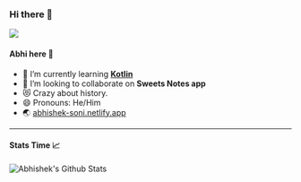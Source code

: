 ### Hi there 👋

![](https://komarev.com/ghpvc/?username=AbhiSoni786&color=green)

#### Abhi here 👦

- 🌱 I’m currently learning [**Kotlin**](https://kotlinlang.org/)
- 👯 I’m looking to collaborate on **Sweets Notes app**
- 😻 Crazy about history.
- 😄 Pronouns: He/Him
- 🌏 [abhishek-soni.netlify.app](abhishek-soni.netlify.app)

---
#### Stats Time 📈
![Abhishek's Github Stats](https://github-readme-stats.vercel.app/api?username=AbhiSoni786&hide=issue,contribs,prs&show_icons=true&theme=material-palenight&show_icons=true&count_private=true)
